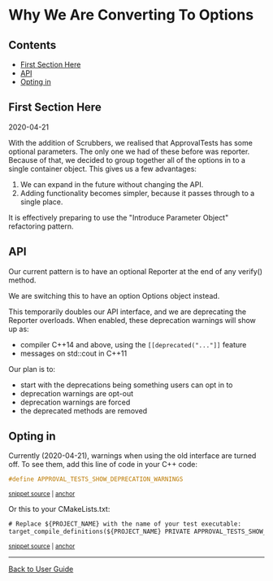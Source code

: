 <!--
GENERATED FILE - DO NOT EDIT
This file was generated by [MarkdownSnippets](https://github.com/SimonCropp/MarkdownSnippets).
Source File: /doc/explanations/mdsource/WhyWeAreConvertingToOptions.source.md
To change this file edit the source file and then execute ./run_markdown_templates.sh.
-->

<a id="top"></a>

# Why We Are Converting To Options

<!-- toc -->
## Contents

  * [First Section Here](#first-section-here)
  * [API](#api)
  * [Opting in](#opting-in)<!-- endtoc -->

## First Section Here

2020-04-21

With the addition of Scrubbers, we realised that ApprovalTests has some optional parameters. The only one we had of these before was reporter. Because of that, we decided to group together all of the options in to a single container object. This gives us a few advantages:

1. We can expand in the future without changing the API.
2. Adding functionality becomes simpler, because it passes through to a single place.

It is effectively preparing to use the "Introduce Parameter Object" refactoring pattern.

## API

Our current pattern is to have an optional Reporter at the end of any verify() method.

We are switching this to have an option Options object instead.

This temporarily doubles our API interface, and we are deprecating the Reporter overloads.
When enabled, these deprecation warnings will show up as:
 
* compiler C++14 and above, using the `[[deprecated("..."]]` feature
* messages on std::cout in C++11

Our plan is to:
 
* start with the deprecations being something users can opt in to
* deprecation warnings are opt-out
* deprecation warnings are forced
* the deprecated methods are removed

## Opting in 

Currently (2020-04-21), warnings when using the old interface are turned off. To see them, add this line of code in your C++ code: 

<!-- snippet: show_deprecation_warnings -->
<a id='snippet-show_deprecation_warnings'/></a>
```cpp
#define APPROVAL_TESTS_SHOW_DEPRECATION_WARNINGS
```
<sup><a href='/examples/doctest_existing_main/DoctestApprovalsTests.cpp#L1-L3' title='File snippet `show_deprecation_warnings` was extracted from'>snippet source</a> | <a href='#snippet-show_deprecation_warnings' title='Navigate to start of snippet `show_deprecation_warnings`'>anchor</a></sup>
<!-- endsnippet -->

Or this to your CMakeLists.txt:

<!-- snippet: show_deprecation_warnings_cmake -->
<a id='snippet-show_deprecation_warnings_cmake'/></a>
```txt
# Replace ${PROJECT_NAME} with the name of your test executable:
target_compile_definitions(${PROJECT_NAME} PRIVATE APPROVAL_TESTS_SHOW_DEPRECATION_WARNINGS)
```
<sup><a href='/tests/DocTest_Tests/CMakeLists.txt#L43-L46' title='File snippet `show_deprecation_warnings_cmake` was extracted from'>snippet source</a> | <a href='#snippet-show_deprecation_warnings_cmake' title='Navigate to start of snippet `show_deprecation_warnings_cmake`'>anchor</a></sup>
<!-- endsnippet -->

---

[Back to User Guide](/doc/README.md#top)
